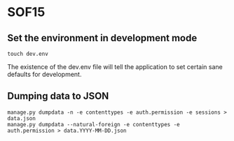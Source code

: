SOF15
=====

## Set the environment in development mode
    touch dev.env

The existence of the dev.env file will tell the application to set certain sane
defaults for development.

## Dumping data to JSON
    manage.py dumpdata -n -e contenttypes -e auth.permission -e sessions > data.json
    manage.py dumpdata --natural-foreign -e contenttypes -e auth.permission > data.YYYY-MM-DD.json
